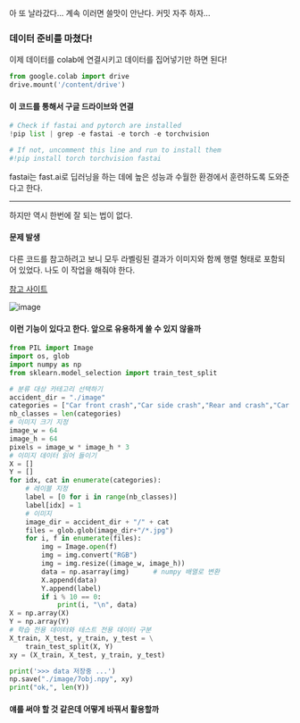 아 또 날라갔다... 계속 이러면 쓸맛이 안난다.
커밋 자주 하자...

### 데이터 준비를 마쳤다!

이제 데이터를 colab에 연결시키고 데이터를 집어넣기만 하면 된다!

```py
from google.colab import drive
drive.mount('/content/drive')
```

#### 이 코드를 통해서 구글 드라이브와 연결

```py
# Check if fastai and pytorch are installed
!pip list | grep -e fastai -e torch -e torchvision

# If not, uncomment this line and run to install them
#!pip install torch torchvision fastai
```

fastai는 fast.ai로 딥러닝을 하는 데에 높은 성능과 수월한 환경에서 훈련하도록 도와준다고 한다.

---

하지만 역시 한번에 잘 되는 법이 없다. 

#### 문제 발생

다른 코드를 참고하려고 보니 모두 라벨링된 결과가 이미지와 함께 행렬 형태로 포함되어 있었다. 나도 이 작업을 해줘야 한다.

[참고 사이트](https://velog.io/@jaehyeong/CNN-%EB%AA%A8%EB%8D%B8%EC%9D%84-%ED%86%B5%ED%95%9C-%EC%9E%90%EB%8F%99%EC%B0%A8-%EC%82%AC%EA%B3%A0-%EC%9D%B4%EB%AF%B8%EC%A7%80-%EB%B6%84%EB%A5%98)

![image](https://user-images.githubusercontent.com/84713532/226575659-72713d92-0ecf-4fdd-8927-125f1366c18c.png)

#### 이런 기능이 있다고 한다. 앞으로 유용하게 쓸 수 있지 않을까

```py
from PIL import Image
import os, glob
import numpy as np
from sklearn.model_selection import train_test_split

# 분류 대상 카테고리 선택하기 
accident_dir = "./image"
categories = ["Car front crash","Car side crash","Rear and crash","Car broken windshield","Car scratch","Flat tire","Overturned vehicle"]
nb_classes = len(categories)
# 이미지 크기 지정 
image_w = 64 
image_h = 64
pixels = image_w * image_h * 3
# 이미지 데이터 읽어 들이기 
X = []
Y = []
for idx, cat in enumerate(categories):
    # 레이블 지정 
    label = [0 for i in range(nb_classes)]
    label[idx] = 1
    # 이미지 
    image_dir = accident_dir + "/" + cat
    files = glob.glob(image_dir+"/*.jpg")
    for i, f in enumerate(files):
        img = Image.open(f) 
        img = img.convert("RGB")
        img = img.resize((image_w, image_h))
        data = np.asarray(img)      # numpy 배열로 변환
        X.append(data)
        Y.append(label)
        if i % 10 == 0:
            print(i, "\n", data)
X = np.array(X)
Y = np.array(Y)
# 학습 전용 데이터와 테스트 전용 데이터 구분 
X_train, X_test, y_train, y_test = \
    train_test_split(X, Y)
xy = (X_train, X_test, y_train, y_test)

print('>>> data 저장중 ...')
np.save("./image/7obj.npy", xy)
print("ok,", len(Y))
```

#### 얘를 써야 할 것 같은데 어떻게 바꿔서 활용할까









